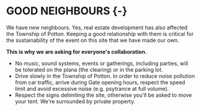 # GOOD NEIGHBOURS {-} 

We have new neighbours. Yes, real estate development has also affected the Township of Potton. Keeping a good relationship with them is critical for the sustainability of the event on this site that we have made our own.

**This is why we are asking for everyone's collaboration.**

* No music, sound systems, events or gatherings, including parties, will be tolerated on the plana (the clearing) or in the parking lot.
* Drive slowly in the Township of Potton. In order to reduce noise pollution from car traffic, arrive during Gate opening hours, respect the speed limit and avoid excessive noise (e.g. psytrance at full volume).
* Respect the signs delimiting the site, otherwise you'll be asked to move your tent. We're surrounded by private property.
